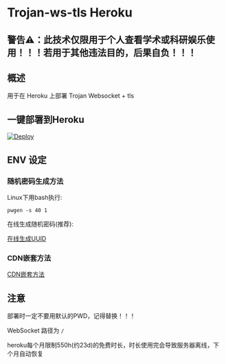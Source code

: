 # Trojan-ws-tls Heroku

## 警告⚠：此技术仅限用于个人查看学术或科研娱乐使用！！！若用于其他违法目的，后果自负！！！

## 概述

用于在 Heroku 上部署 Trojan Websocket + tls

## 一键部署到Heroku

[![Deploy](https://www.herokucdn.com/deploy/button.png)](https://dashboard.heroku.com/new?template=https://github.com/HXHGTS/trojan-ws-tls-heroku)

## ENV 设定

### 随机密码生成方法

Linux下用bash执行:

`pwgen -s 40 1`

在线生成随机密码(推荐):

<a href="http://tool.pfan.cn/guidgen/create?chkbrace=0&chkhyphen=1&chkupper=0&num=1" target="_blank">在线生成UUID</a>

### CDN嵌套方法

[CDN嵌套方法](https://hxhgts.github.io/xray-websocket-tls-nginx/cdn.html)

## 注意

部署时一定不要用默认的PWD，记得替换！！！

WebSocket 路径为 `/`

heroku每个月限制550h(约23d)的免费时长，时长使用完会导致服务器离线，下个月自动恢复


